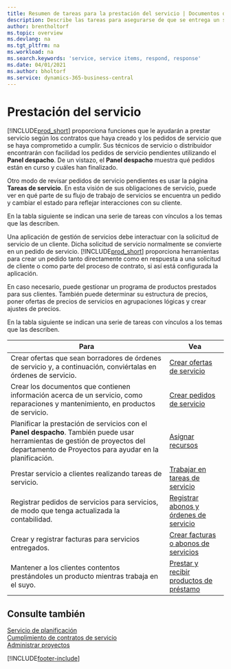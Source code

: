 ```yaml
---
title: Resumen de tareas para la prestación del servicio | Documentos de Microsoft
description: Describe las tareas para asegurarse de que se entrega un servicio de calidad y se cumplen los acuerdos con los clientes.
author: brentholtorf
ms.topic: overview
ms.devlang: na
ms.tgt_pltfrm: na
ms.workload: na
ms.search.keywords: 'service, service items, respond, response'
ms.date: 04/01/2021
ms.author: bholtorf
ms.service: dynamics-365-business-central
---
```

# Prestación del servicio
[!INCLUDE[prod_short](includes/prod_short.md)] proporciona funciones que le ayudarán a prestar servicio según los contratos que haya creado y los pedidos de servicio que se haya comprometido a cumplir. Sus técnicos de servicio o distribuidor encontrarán con facilidad los pedidos de servicio pendientes utilizando el **Panel despacho**. De un vistazo, el **Panel despacho** muestra qué pedidos están en curso y cuáles han finalizado.  
  
Otro modo de revisar pedidos de servicio pendientes es usar la página **Tareas de servicio**. En esta visión de sus obligaciones de servicio, puede ver en qué parte de su flujo de trabajo de servicios se encuentra un pedido y cambiar el estado para reflejar interacciones con su cliente.  
  
En la tabla siguiente se indican una serie de tareas con vínculos a los temas que las describen.   

Una aplicación de gestión de servicios debe interactuar con la solicitud de servicio de un cliente. Dicha solicitud de servicio normalmente se convierte en un pedido de servicio. [!INCLUDE[prod_short](includes/prod_short.md)] proporciona herramientas para crear un pedido tanto directamente como en respuesta a una solicitud de cliente o como parte del proceso de contrato, si así está configurada la aplicación.  
  
En caso necesario, puede gestionar un programa de productos prestados para sus clientes. También puede determinar su estructura de precios, poner ofertas de precios de servicios en agrupaciones lógicas y crear ajustes de precios.  
  
En la tabla siguiente se indican una serie de tareas con vínculos a los temas que las describen.   
  
|**Para**|**Vea**|  
|------------|-------------|  
|Crear ofertas que sean borradores de órdenes de servicio y, a continuación, conviértalas en órdenes de servicio.|[Crear ofertas de servicio](service-how-to-create-service-quotes.md)|
|Crear los documentos que contienen información acerca de un servicio, como reparaciones y mantenimiento, en productos de servicio.|[Crear pedidos de servicio](service-how-to-create-service-orders.md)|
|Planificar la prestación de servicios con el **Panel despacho**. También puede usar herramientas de gestión de proyectos del departamento de Proyectos para ayudar en la planificación.|[Asignar recursos](service-how-to-allocate-resources.md)|  
|Prestar servicio a clientes realizando tareas de servicio.|[Trabajar en tareas de servicio](service-how-to-work-on-service-tasks.md)|  
|Registrar pedidos de servicios para servicios, de modo que tenga actualizada la contabilidad.|[Registrar abonos y órdenes de servicio](service-how-to-post-service-orders.md)|  
|Crear y registrar facturas para servicios entregados.|[Crear facturas o abonos de servicios](service-how-create-invoices.md)|  
|Mantener a los clientes contentos prestándoles un producto mientras trabaja en el suyo.| [Prestar y recibir productos de préstamo](service-how-to-lend-receive-loaners.md)|
  
## Consulte también  
[Servicio de planificación](service-plan-service.md)  
[Cumplimiento de contratos de servicio](service-fulfill-service-contracts.md)  
[Administrar proyectos](projects-manage-projects.md)  


[!INCLUDE[footer-include](includes/footer-banner.md)]
